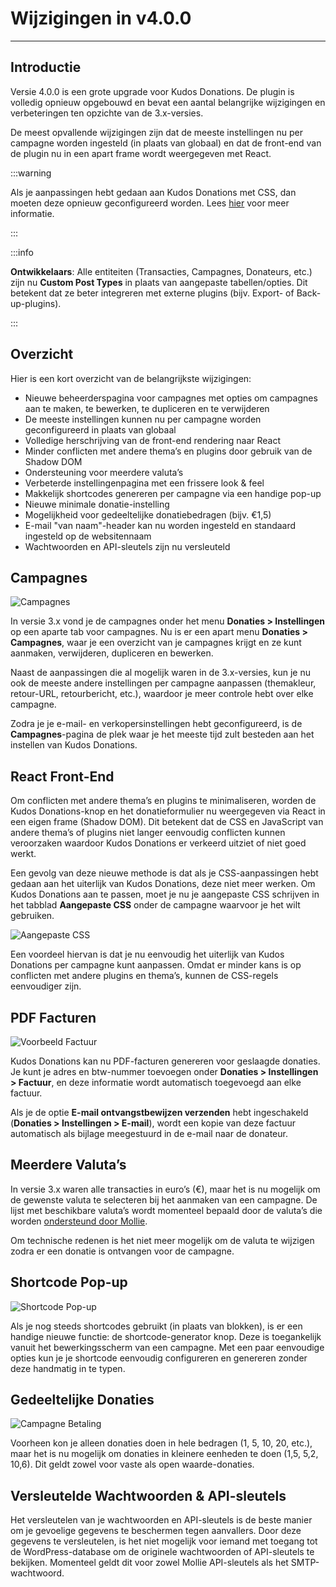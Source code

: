 # Wijzigingen in v4.0.0

---

## Introductie

Versie 4.0.0 is een grote upgrade voor Kudos Donations. De plugin is volledig opnieuw opgebouwd en bevat een aantal belangrijke wijzigingen en verbeteringen ten opzichte van de 3.x-versies.

De meest opvallende wijzigingen zijn dat de meeste instellingen nu per campagne worden ingesteld (in plaats van globaal) en dat de front-end van de plugin nu in een apart frame wordt weergegeven met React.

:::warning

Als je aanpassingen hebt gedaan aan Kudos Donations met CSS, dan moeten deze opnieuw geconfigureerd worden. Lees [hier](#react-front-end) voor meer informatie.

:::

:::info

**Ontwikkelaars**: Alle entiteiten (Transacties, Campagnes, Donateurs, etc.) zijn nu **Custom Post Types** in plaats van aangepaste tabellen/opties. Dit betekent dat ze beter integreren met externe plugins (bijv. Export- of Back-up-plugins).

:::

## Overzicht

Hier is een kort overzicht van de belangrijkste wijzigingen:

* Nieuwe beheerderspagina voor campagnes met opties om campagnes aan te maken, te bewerken, te dupliceren en te verwijderen
* De meeste instellingen kunnen nu per campagne worden geconfigureerd in plaats van globaal
* Volledige herschrijving van de front-end rendering naar React
* Minder conflicten met andere thema’s en plugins door gebruik van de Shadow DOM
* Ondersteuning voor meerdere valuta’s
* Verbeterde instellingenpagina met een frissere look & feel
* Makkelijk shortcodes genereren per campagne via een handige pop-up
* Nieuwe minimale donatie-instelling
* Mogelijkheid voor gedeeltelijke donatiebedragen (bijv. €1,5)
* E-mail "van naam"-header kan nu worden ingesteld en standaard ingesteld op de websitennaam
* Wachtwoorden en API-sleutels zijn nu versleuteld

## Campagnes

![Campagnes](../../../../static/img/nl/campaigns-example.png)

In versie 3.x vond je de campagnes onder het menu **Donaties > Instellingen** op een aparte tab voor campagnes. Nu is er een apart menu **Donaties > Campagnes**, waar je een overzicht van je campagnes krijgt en ze kunt aanmaken, verwijderen, dupliceren en bewerken.

Naast de aanpassingen die al mogelijk waren in de 3.x-versies, kun je nu ook de meeste andere instellingen per campagne aanpassen (themakleur, retour-URL, retourbericht, etc.), waardoor je meer controle hebt over elke campagne.

Zodra je je e-mail- en verkopersinstellingen hebt geconfigureerd, is de **Campagnes**-pagina de plek waar je het meeste tijd zult besteden aan het instellen van Kudos Donations.

## React Front-End

Om conflicten met andere thema’s en plugins te minimaliseren, worden de Kudos Donations-knop en het donatieformulier nu weergegeven via React in een eigen frame (Shadow DOM). Dit betekent dat de CSS en JavaScript van andere thema’s of plugins niet langer eenvoudig conflicten kunnen veroorzaken waardoor Kudos Donations er verkeerd uitziet of niet goed werkt.

Een gevolg van deze nieuwe methode is dat als je CSS-aanpassingen hebt gedaan aan het uiterlijk van Kudos Donations, deze niet meer werken. Om Kudos Donations aan te passen, moet je nu je aangepaste CSS schrijven in het tabblad **Aangepaste CSS** onder de campagne waarvoor je het wilt gebruiken.

![Aangepaste CSS](../../../../static/img/nl/campaign-customcss.png)

Een voordeel hiervan is dat je nu eenvoudig het uiterlijk van Kudos Donations per campagne kunt aanpassen. Omdat er minder kans is op conflicten met andere plugins en thema’s, kunnen de CSS-regels eenvoudiger zijn.

## PDF Facturen

![Voorbeeld Factuur](../../../../static/img/nl/invoice-example.png)

Kudos Donations kan nu PDF-facturen genereren voor geslaagde donaties. Je kunt je adres en btw-nummer toevoegen onder **Donaties > Instellingen > Factuur**, en deze informatie wordt automatisch toegevoegd aan elke factuur.

Als je de optie **E-mail ontvangstbewijzen verzenden** hebt ingeschakeld (**Donaties > Instellingen > E-mail**), wordt een kopie van deze factuur automatisch als bijlage meegestuurd in de e-mail naar de donateur.

## Meerdere Valuta’s

In versie 3.x waren alle transacties in euro’s (€), maar het is nu mogelijk om de gewenste valuta te selecteren bij het aanmaken van een campagne. De lijst met beschikbare valuta’s wordt momenteel bepaald door de valuta’s die worden [ondersteund door Mollie](https://docs.mollie.com/docs/multicurrency).

Om technische redenen is het niet meer mogelijk om de valuta te wijzigen zodra er een donatie is ontvangen voor de campagne.

## Shortcode Pop-up

![Shortcode Pop-up](../../../../static/img/nl/copy-shortcode-modal.png)

Als je nog steeds shortcodes gebruikt (in plaats van blokken), is er een handige nieuwe functie: de shortcode-generator knop. Deze is toegankelijk vanuit het bewerkingsscherm van een campagne. Met een paar eenvoudige opties kun je je shortcode eenvoudig configureren en genereren zonder deze handmatig in te typen.

## Gedeeltelijke Donaties

![Campagne Betaling](../../../../static/img/nl/campaign-partial-amounts.png)

Voorheen kon je alleen donaties doen in hele bedragen (1, 5, 10, 20, etc.), maar het is nu mogelijk om donaties in kleinere eenheden te doen (1,5, 5,2, 10,6). Dit geldt zowel voor vaste als open waarde-donaties.

## Versleutelde Wachtwoorden & API-sleutels

Het versleutelen van je wachtwoorden en API-sleutels is de beste manier om je gevoelige gegevens te beschermen tegen aanvallers. Door deze gegevens te versleutelen, is het niet mogelijk voor iemand met toegang tot de WordPress-database om de originele wachtwoorden of API-sleutels te bekijken. Momenteel geldt dit voor zowel Mollie API-sleutels als het SMTP-wachtwoord.
